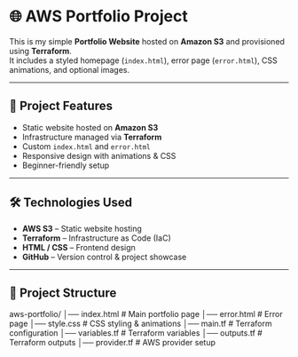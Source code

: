 # 🌐 AWS Portfolio Project

This is my simple **Portfolio Website** hosted on **Amazon S3** and provisioned using **Terraform**.  
It includes a styled homepage (`index.html`), error page (`error.html`), CSS animations, and optional images.

---

## 🚀 Project Features
- Static website hosted on **Amazon S3**
- Infrastructure managed via **Terraform**
- Custom `index.html` and `error.html`
- Responsive design with animations & CSS
- Beginner-friendly setup

---

## 🛠️ Technologies Used
- **AWS S3** – Static website hosting
- **Terraform** – Infrastructure as Code (IaC)
- **HTML / CSS** – Frontend design
- **GitHub** – Version control & project showcase

---

## 📂 Project Structure
aws-portfolio/
│── index.html # Main portfolio page
│── error.html # Error page
│── style.css # CSS styling & animations
│── main.tf # Terraform configuration
│── variables.tf # Terraform variables
│── outputs.tf # Terraform outputs
│── provider.tf # AWS provider setup

